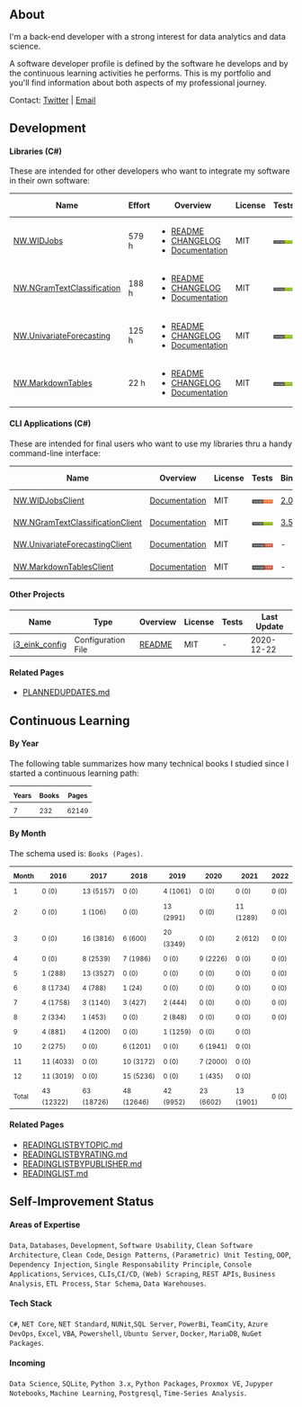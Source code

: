 ## About

I'm a back-end developer with a strong interest for data analytics and data science.

A software developer profile is defined by the software he develops and by the continuous learning activities he performs. This is my portfolio and you'll find information about both aspects of my professional journey. 

Contact: [Twitter](http://www.twitter.com/numbworks) | [Email](mailto:numbworks@gmail.com)

## Development

#### Libraries (C#)

These are intended for other developers who want to integrate my software in their own software:

| Name | Effort | Overview | License | Tests | NuGet | Last Update |
|---|---|---|---|---|---|---|
| [NW.WIDJobs](https://github.com/numbworks/NW.WIDJobs) | 579 h | <ul><li>[README](https://github.com/numbworks/NW.WIDJobs/blob/master/README.md)</li> <li>[CHANGELOG](https://github.com/numbworks/NW.WIDJobs/blob/master/CHANGELOG)</li> <li>[Documentation](https://github.com/numbworks/NW.WIDJobs/blob/master/docs/Documentation-NW.WIDJobs.md)</li></ul> | MIT | ![codecoverage_library.svg](https://raw.githubusercontent.com/numbworks/NW.WIDJobs/master/codecoverage_library.svg) | [2.0.0](https://www.nuget.org/packages/NW.WIDJobs/2.0.0) | 2022-09-17 |
| [NW.NGramTextClassification](https://github.com/numbworks/NW.NGramTextClassification) | 188 h | <ul><li>[README](https://github.com/numbworks/NW.NGramTextClassification/blob/master/README.md)</li> <li>[CHANGELOG](https://github.com/numbworks/NW.NGramTextClassification/blob/master/CHANGELOG)</li> <li>[Documentation](https://github.com/numbworks/NW.NGramTextClassification/blob/master/docs/Documentation-NW.NGramTextClassification.md)</li></ul> | MIT | ![codecoverage.svg](https://raw.githubusercontent.com/numbworks/NW.NGramTextClassification/master/codecoverage_library.svg) | [3.5.0](https://www.nuget.org/packages/NW.NGramTextClassification/3.5.0) | 2022-10-30 |
| [NW.UnivariateForecasting](https://github.com/numbworks/NW.UnivariateForecasting) | 125 h | <ul><li>[README](https://github.com/numbworks/NW.UnivariateForecasting/blob/master/README.md)</li> <li>[CHANGELOG](https://github.com/numbworks/NW.UnivariateForecasting/blob/master/CHANGELOG)</li> <li>[Documentation](https://github.com/numbworks/NW.UnivariateForecasting/blob/main/docs/Documentation-NW.UnivariateForecasting.md)</li></ul> | MIT | ![codecoverage_library.svg](https://raw.githubusercontent.com/numbworks/NW.UnivariateForecasting/main/codecoverage_library.svg) | [2.0.1](https://www.nuget.org/packages/NW.UnivariateForecasting/2.0.1) | 2022-09-18 |
| [NW.MarkdownTables](https://github.com/numbworks/NW.MarkdownTables) | 22 h | <ul><li>[README](https://github.com/numbworks/NW.MarkdownTables/blob/master/README.md)</li> <li>[CHANGELOG](https://github.com/numbworks/NW.MarkdownTables/blob/master/CHANGELOG)</li> <li>[Documentation](https://github.com/numbworks/NW.MarkdownTables/blob/master/docs/Documentation-NW.MarkdownTables.md)</li></ul> | MIT | ![codecoverage_library.svg](https://raw.githubusercontent.com/numbworks/NW.MarkdownTables/master/codecoverage_library.svg) | [2.0.0](https://www.nuget.org/packages/NW.MarkdownTables/2.0.0) | 2021-10-11 |

#### CLI Applications (C#)

These are intended for final users who want to use my libraries thru a handy command-line interface:

| Name | Overview | License | Tests | Binaries | Last Update |
|---|---|---|---|---|---|
| [NW.WIDJobsClient](https://github.com/numbworks/NW.WIDJobs) | [Documentation](https://github.com/numbworks/NW.WIDJobs/blob/master/docs/Documentation-NW.WIDJobsClient.md) | MIT | ![codecoverage_client.svg](https://raw.githubusercontent.com/numbworks/NW.WIDJobs/master/codecoverage_client.svg) | [2.0.0](https://github.com/numbworks/NW.WIDJobs/releases/tag/v2.0.0) | 2022-09-17 |
| [NW.NGramTextClassificationClient](https://github.com/numbworks/NW.NGramTextClassification) | [Documentation](https://github.com/numbworks/NW.NGramTextClassification/blob/master/docs/Documentation-NW.NGramTextClassificationClient.md)| MIT | ![codecoverage_client.svg](https://raw.githubusercontent.com/numbworks/NW.NGramTextClassification/master/codecoverage_client.svg) | [3.5.0](https://github.com/numbworks/NW.NGramTextClassification/releases/tag/v3.5.0) | 2022-10-30 |
| [NW.UnivariateForecastingClient](https://github.com/numbworks/NW.UnivariateForecasting) | [Documentation](https://github.com/numbworks/NW.UnivariateForecasting/blob/main/docs/Documentation-NW.UnivariateForecastingClient.md) | MIT | ![codecoverage_client.svg](https://raw.githubusercontent.com/numbworks/NW.UnivariateForecasting/main/codecoverage_client.svg) | - | 2022-09-18 |
| [NW.MarkdownTablesClient](https://github.com/numbworks/NW.MarkdownTables) | [Documentation](https://github.com/numbworks/NW.MarkdownTables/blob/master/docs/Documentation-NW.MarkdownTablesClient.md) | MIT | ![codecoverage_client.svg](https://raw.githubusercontent.com/numbworks/NW.MarkdownTables/master/codecoverage_client.svg) | - | 2021-10-11 |

#### Other Projects

| Name | Type | Overview | License | Tests | Last Update |
|---|---|---|---|---|---|
| [i3_eink_config](https://github.com/numbworks/i3_eink_config) | Configuration File | [README](https://github.com/numbworks/i3_eink_config/blob/master/README.md) | MIT | - | 2020-12-22 |

#### Related Pages

- [PLANNEDUPDATES.md](PLANNEDUPDATES.md)

## Continuous Learning

#### By Year

The following table summarizes how many technical books I studied since I started a continuous learning path: 

|<sub>Years</sub>|<sub>Books</sub>|<sub>Pages</sub>|
|---|---|---|
|<sub>7</sub>|<sub>232</sub>|<sub>62149</sub>|

#### By Month

The schema used is: `Books (Pages)`.

|<sub>Month</sub>|<sub>2016</sub>|<sub>2017</sub>|<sub>2018</sub>|<sub>2019</sub>|<sub>2020</sub>|<sub>2021</sub>|<sub>2022</sub>|
|---|---|---|---|---|---|---|---|
|<sub>1</sub>|<sub>0 (0)</sub>|<sub>13 (5157)</sub>|<sub>0 (0)</sub>|<sub>4 (1061)</sub>|<sub>0 (0)</sub>|<sub>0 (0)</sub>|<sub>0 (0)</sub>|
|<sub>2</sub>|<sub>0 (0)</sub>|<sub>1 (106)</sub>|<sub>0 (0)</sub>|<sub>13 (2991)</sub>|<sub>0 (0)</sub>|<sub>11 (1289)</sub>|<sub>0 (0)</sub>|
|<sub>3</sub>|<sub>0 (0)</sub>|<sub>16 (3816)</sub>|<sub>6 (600)</sub>|<sub>20 (3349)</sub>|<sub>0 (0)</sub>|<sub>2 (612)</sub>|<sub>0 (0)</sub>|
|<sub>4</sub>|<sub>0 (0)</sub>|<sub>8 (2539)</sub>|<sub>7 (1986)</sub>|<sub>0 (0)</sub>|<sub>9 (2226)</sub>|<sub>0 (0)</sub>|<sub>0 (0)</sub>|
|<sub>5</sub>|<sub>1 (288)</sub>|<sub>13 (3527)</sub>|<sub>0 (0)</sub>|<sub>0 (0)</sub>|<sub>0 (0)</sub>|<sub>0 (0)</sub>|<sub>0 (0)</sub>|
|<sub>6</sub>|<sub>8 (1734)</sub>|<sub>4 (788)</sub>|<sub>1 (24)</sub>|<sub>0 (0)</sub>|<sub>0 (0)</sub>|<sub>0 (0)</sub>|<sub>0 (0)</sub>|
|<sub>7</sub>|<sub>4 (1758)</sub>|<sub>3 (1140)</sub>|<sub>3 (427)</sub>|<sub>2 (444)</sub>|<sub>0 (0)</sub>|<sub>0 (0)</sub>|<sub>0 (0)</sub>|
|<sub>8</sub>|<sub>2 (334)</sub>|<sub>1 (453)</sub>|<sub>0 (0)</sub>|<sub>2 (848)</sub>|<sub>0 (0)</sub>|<sub>0 (0)</sub>|<sub>0 (0)</sub>|
|<sub>9</sub>|<sub>4 (881)</sub>|<sub>4 (1200)</sub>|<sub>0 (0)</sub>|<sub>1 (1259)</sub>|<sub>0 (0)</sub>|<sub>0 (0)</sub>||
|<sub>10</sub>|<sub>2 (275)</sub>|<sub>0 (0)</sub>|<sub>6 (1201)</sub>|<sub>0 (0)</sub>|<sub>6 (1941)</sub>|<sub>0 (0)</sub>||
|<sub>11</sub>|<sub>11 (4033)</sub>|<sub>0 (0)</sub>|<sub>10 (3172)</sub>|<sub>0 (0)</sub>|<sub>7 (2000)</sub>|<sub>0 (0)</sub>||
|<sub>12</sub>|<sub>11 (3019)</sub>|<sub>0 (0)</sub>|<sub>15 (5236)</sub>|<sub>0 (0)</sub>|<sub>1 (435)</sub>|<sub>0 (0)</sub>||
|<sub>Total</sub>|<sub>43 (12322)</sub>|<sub>63 (18726)</sub>|<sub>48 (12646)</sub>|<sub>42 (9952)</sub>|<sub>23 (6602)</sub>|<sub>13 (1901)</sub>|<sub>0 (0)</sub>|


#### Related Pages

- [READINGLISTBYTOPIC.md](READINGLISTBYTOPIC.md)
- [READINGLISTBYRATING.md](READINGLISTBYRATING.md)
- [READINGLISTBYPUBLISHER.md](READINGLISTBYPUBLISHER.md)
- [READINGLIST.md](READINGLIST.md)

## Self-Improvement Status

#### Areas of Expertise

`Data`, `Databases`, `Development`, `Software Usability`, `Clean Software Architecture`, `Clean Code`, `Design Patterns`, `(Parametric) Unit Testing`, `OOP`, `Dependency Injection`, `Single Responsability Principle`, `Console Applications`, `Services`, `CLIs`,`CI/CD`, `(Web) Scraping`, `REST APIs`, `Business Analysis`, `ETL Process`, `Star Schema`, `Data Warehouses`.

#### Tech Stack

`C#`, `NET Core`, `NET Standard`, `NUNit`,`SQL Server`, `PowerBi`, `TeamCity`, `Azure DevOps`, `Excel`, `VBA`, `Powershell`, `Ubuntu Server`, `Docker`, `MariaDB`, `NuGet Packages`.

#### Incoming

`Data Science`, `SQLite`, `Python 3.x`, `Python Packages`, `Proxmox VE`, `Jupyper Notebooks`, `Machine Learning`, `Postgresql`, `Time-Series Analysis`.
